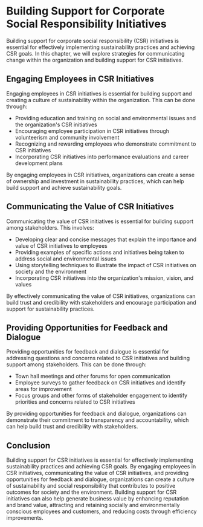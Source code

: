 Building Support for Corporate Social Responsibility Initiatives
============================================================================================================

Building support for corporate social responsibility (CSR) initiatives is essential for effectively implementing sustainability practices and achieving CSR goals. In this chapter, we will explore strategies for communicating change within the organization and building support for CSR initiatives.

Engaging Employees in CSR Initiatives
-------------------------------------

Engaging employees in CSR initiatives is essential for building support and creating a culture of sustainability within the organization. This can be done through:

* Providing education and training on social and environmental issues and the organization's CSR initiatives
* Encouraging employee participation in CSR initiatives through volunteerism and community involvement
* Recognizing and rewarding employees who demonstrate commitment to CSR initiatives
* Incorporating CSR initiatives into performance evaluations and career development plans

By engaging employees in CSR initiatives, organizations can create a sense of ownership and investment in sustainability practices, which can help build support and achieve sustainability goals.

Communicating the Value of CSR Initiatives
------------------------------------------

Communicating the value of CSR initiatives is essential for building support among stakeholders. This involves:

* Developing clear and concise messages that explain the importance and value of CSR initiatives to employees
* Providing examples of specific actions and initiatives being taken to address social and environmental issues
* Using storytelling techniques to illustrate the impact of CSR initiatives on society and the environment
* Incorporating CSR initiatives into the organization's mission, vision, and values

By effectively communicating the value of CSR initiatives, organizations can build trust and credibility with stakeholders and encourage participation and support for sustainability practices.

Providing Opportunities for Feedback and Dialogue
-------------------------------------------------

Providing opportunities for feedback and dialogue is essential for addressing questions and concerns related to CSR initiatives and building support among stakeholders. This can be done through:

* Town hall meetings and other forums for open communication
* Employee surveys to gather feedback on CSR initiatives and identify areas for improvement
* Focus groups and other forms of stakeholder engagement to identify priorities and concerns related to CSR initiatives

By providing opportunities for feedback and dialogue, organizations can demonstrate their commitment to transparency and accountability, which can help build trust and credibility with stakeholders.

Conclusion
----------

Building support for CSR initiatives is essential for effectively implementing sustainability practices and achieving CSR goals. By engaging employees in CSR initiatives, communicating the value of CSR initiatives, and providing opportunities for feedback and dialogue, organizations can create a culture of sustainability and social responsibility that contributes to positive outcomes for society and the environment. Building support for CSR initiatives can also help generate business value by enhancing reputation and brand value, attracting and retaining socially and environmentally conscious employees and customers, and reducing costs through efficiency improvements.



